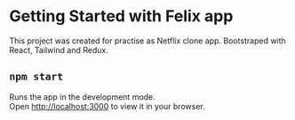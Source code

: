 # Getting Started with Felix app

This project was created for practise as Netflix clone app.
Bootstraped with React, Tailwind and Redux.

## `npm start`

Runs the app in the development mode.\
Open [http://localhost:3000](http://localhost:3000) to view it in your browser.